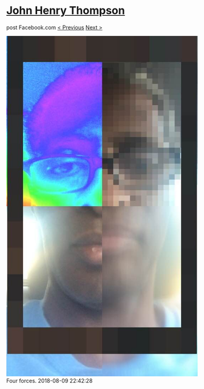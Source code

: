 # [John Henry Thompson](../README.md)
post Facebook.com
[< Previous](2018-08-10-1.md) [Next >](2018-08-07-1.md)

[![](../media/2018-08-09/Timeline-Photos-Four-forces.jpg)](../README.md)
Four forces.
2018-08-09 22:42:28